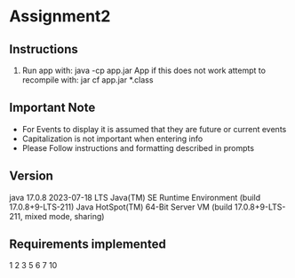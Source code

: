# Assignment2

## Instructions

1. Run app with: java -cp app.jar App
   if this does not work attempt to recompile with: jar cf app.jar \*.class

## Important Note

-   For Events to display it is assumed that they are future or current events
-   Capitalization is not important when entering info
-   Please Follow instructions and formatting described in prompts

## Version

java 17.0.8 2023-07-18 LTS
Java(TM) SE Runtime Environment (build 17.0.8+9-LTS-211)
Java HotSpot(TM) 64-Bit Server VM (build 17.0.8+9-LTS-211, mixed mode, sharing)

## Requirements implemented

1
2
3
5
6
7
10
